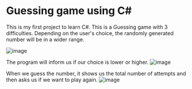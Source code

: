 # Guessing game using C#

This is my first project to learn C#. This is a Guessing game with 3 difficulties. Depending on the user's choice, the randomly generated number will be in a wider range.

![image](https://github.com/CiroJSCH/GuessingGame-CSHARP/assets/104742538/6ef6d60b-3c43-44a9-ae70-c064cbfb7d09)

The program will inform us if our choice is lower or higher.
![image](https://github.com/CiroJSCH/GuessingGame-CSHARP/assets/104742538/882f8d3a-5afe-4d59-8455-94e6b665fba7)

When we guess the number, it shows us the total number of attempts and then asks us if we want to play again.
![image](https://github.com/CiroJSCH/GuessingGame-CSHARP/assets/104742538/7b0ca314-3818-4219-a22d-4efdad9ddc90)
